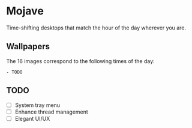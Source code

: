# Mojave
Time-shifting desktops that match the hour of the day wherever you are.

## Wallpapers

The 16 images correspond to the following times of the day:

	- TODO

## TODO
 - [ ] System tray menu
 - [ ] Enhance thread management
 - [ ] Elegant UI/UX
